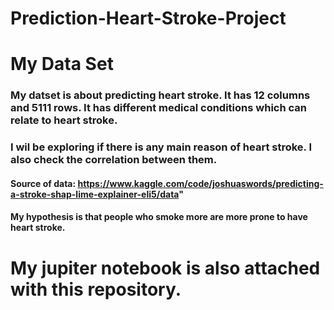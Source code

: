 # Prediction-Heart-Stroke-Project
# My Data Set
### My datset is about predicting heart stroke. It has 12 columns and 5111 rows. It has different medical conditions which can relate to heart stroke.
### I wil be exploring if there is any main reason of heart stroke. I also check the correlation between them.
#### Source of data: https://www.kaggle.com/code/joshuaswords/predicting-a-stroke-shap-lime-explainer-eli5/data"
#### My hypothesis is that people who smoke more are more prone to have heart stroke.
# My jupiter notebook is also attached with this repository.
